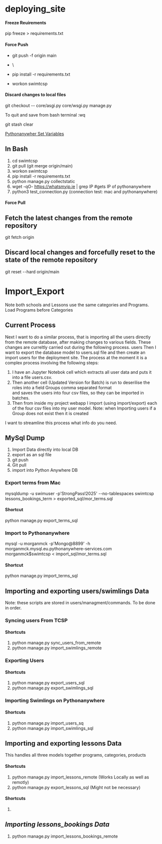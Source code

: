 # deploying\_site

#### Freeze Reuirements

pip freeze > requirements.txt

#### Force Push

* git push -f origin main
* \

* pip install -r requirements.txt
* workon swimtcsp

#### Discard changes to local files

git checkout -- core/asgi.py core/wsgi.py manage.py

To quit and save from bash terminal :wq

git stash clear

[Pythonanywher Set Variables](https://help.pythonanywhere.com/pages/environment-variables-for-web-apps/)
## In Bash
1. cd swimtcsp
2. git pull (git merge origin/main)
3. workon swimtcsp
4. pip install -r requirements.txt
5. python manage.py collectstatic
6. wget -qO- https://whatsmyip.ie | grep IP #gets IP of pythonanywhere
7. python3 test_connection.py (connection test: mac and pythonanywhere)


#### Force Pull

## Fetch the latest changes from the remote repository

git fetch origin

## Discard local changes and forcefully reset to the state of the remote repository

git reset --hard origin/main


# Import\_Export

Note both schools and Lessons use the same categories and Programs. Load Programs before Categories
## Current Process
Next I want to do a similar process, that is importing all the users directly from the remote database, after making 
changes to various fields. These changes are curreltly carried out during the following process.
users Then  I want to export the database model to users.sql file and then create an import users for the deployment 
site. 
The process at the moment it is a complex process involving the following steps:
1. I have an Jupyter Notebok cell which extracts all user data and puts it into a file users.csv.
2. Then another cell (Updated Version for Batch) is run to deserilise the roles into a field Groups comma separated 
   format  
   and 
   saves the users into four csv files,
   so they can be imported in batches.
3. Then from inside my project webapp I import (using import/export) each of the four csv files into my user model.
 Note: when Importing users if a Group does not exist then it is created

I want to streamline this process what info do you need.

## MySql Dump
1. Import Data directly into local DB
2. export as an sql file
3. git push
4. Git pull
5. import into Python Anywhere DB
### Export terms from Mac
mysqldump -u swimuser -p'StrongPass!2025' --no-tablespaces swimtcsp lessons_bookings_term > exported_sql/mor_terms.sql
#### Shortcut
python manage.py export_terms_sql
### Import to Pythonanywhere
mysql -u morganmck -p'Mongo@8899' -h morganmck.mysql.eu.pythonanywhere-services.com morganmck\$swimtcsp < import_sql/mor_terms.sql
#### Shortcut
python manage.py import_terms_sql

## Importing and exporting users/swimlings Data
Note: these scripts are stored in users/managment/commands. To be done in order.
### Syncing users From TCSP
#### Shortcuts
1. python manage.py sync_users_from_remote
2. python manage.py import_swimlings_remote

### Exporting Users
#### Shortcuts
1. python manage.py export_users_sql
2. python manage.py export_swimlings_sql
### Importing Swimlings on Pythonanywhere
#### Shortcuts
1. python manage.py import_users_sq
2. python manage.py import_swimlings_sql

## Importing and exporting lessons Data
This handles all three models together programs, categories, products
#### Shortcuts
1. python manage.py import_lessons_remote (Works Locally as well as remotly)
2. python manage.py export_lessons_sql (Might not be necessary)
#### Shortcuts
1. 
## _Importing  lessons_bookings Data_
1. python manage.py import_lessons_bookings_remote 